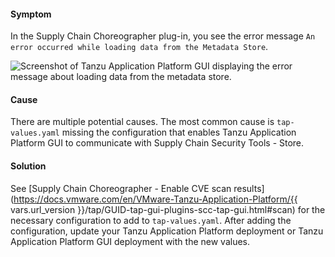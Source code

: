 #### Symptom

In the Supply Chain Choreographer plug-in, you see the error message
`An error occurred while loading data from the Metadata Store`.

![Screenshot of Tanzu Application Platform GUI displaying the error message about loading data from the metadata store.](/docs-tap/images/scc-error-loading-metadata-store.png)

#### Cause

There are multiple potential causes. The most common cause is `tap-values.yaml` missing the
configuration that enables Tanzu Application Platform GUI to communicate with
Supply Chain Security Tools - Store.

#### Solution

See
[Supply Chain Choreographer - Enable CVE scan results](https://docs.vmware.com/en/VMware-Tanzu-Application-Platform/{{ vars.url_version }}/tap/GUID-tap-gui-plugins-scc-tap-gui.html#scan)
for the necessary configuration to add to `tap-values.yaml`.
After adding the configuration, update your Tanzu Application Platform deployment or
Tanzu Application Platform GUI deployment with the new values.
